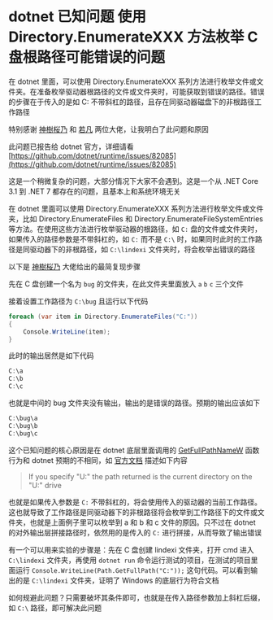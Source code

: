 # dotnet 已知问题 使用 Directory.EnumerateXXX 方法枚举 C 盘根路径可能错误的问题

在 dotnet 里面，可以使用 Directory.EnumerateXXX 系列方法进行枚举文件或文件夹。在准备枚举驱动器根路径的文件或文件夹时，可能获取到错误的路径。错误的步骤在于传入的是如 C: 不带斜杠的路径，且存在同驱动器磁盘下的非根路径工作路径

<!--more-->
<!-- CreateTime:2023/2/14 19:49:32 -->

<!-- 发布 -->
<!-- 博客 -->

特别感谢 [神樹桜乃](https://github.com/KodamaSakuno) 和 [若凡](https://github.com/zhuxb711) 两位大佬，让我明白了此问题和原因

此问题已报告给 dotnet 官方，详细请看 [https://github.com/dotnet/runtime/issues/82085](https://github.com/dotnet/runtime/issues/82085)

这是一个稍微复杂的问题，大部分情况下大家不会遇到。这是一个从 .NET Core 3.1 到 .NET 7 都存在的问题，且基本上和系统环境无关

在 dotnet 里面可以使用 Directory.EnumerateXXX 系列方法进行枚举文件或文件夹，比如 Directory.EnumerateFiles 和 Directory.EnumerateFileSystemEntries 等方法。在使用这些方法进行枚举驱动器的根路径，如 `C:` 盘的文件或文件夹时，如果传入的路径参数是不带斜杠的，如 `C:` 而不是 `C:\` 时，如果同时此时的工作路径是同驱动器下的非根路径，如 `C:\lindexi` 文件夹时，将会枚举出错误的路径

以下是 [神樹桜乃](https://github.com/KodamaSakuno) 大佬给出的最简复现步骤

先在 C 盘创建一个名为 `bug` 的文件夹，在此文件夹里面放入 `a` `b` `c` 三个文件

接着设置工作路径为 `C:\bug` 且运行以下代码

```csharp
foreach (var item in Directory.EnumerateFiles("C:"))
{
    Console.WriteLine(item);
}
```

此时的输出居然是如下代码

```csharp
C:\a
C:\b
C:\c
```

也就是中间的 bug 文件夹没有输出，输出的是错误的路径。预期的输出应该如下

```csharp
C:\bug\a
C:\bug\b
C:\bug\c
```

这个已知问题的核心原因是在 dotnet 底层里面调用的 [GetFullPathNameW](https://learn.microsoft.com/en-us/windows/win32/api/fileapi/nf-fileapi-getfullpathnamew ) 函数行为和 dotnet 预期的不相同，如 [官方文档](https://learn.microsoft.com/en-us/windows/win32/api/fileapi/nf-fileapi-getfullpathnamew ) 描述如下内容

> If you specify "U:" the path returned is the current directory on the "U:\" drive

也就是如果传入参数是 `C:` 不带斜杠的，将会使用传入的驱动器的当前工作路径。这也就导致了工作路径是同驱动器下的非根路径将会枚举到工作路径下的文件或文件夹，也就是上面例子里可以枚举到 a 和 b 和 c 文件的原因。只不过在 dotnet 的对外输出层拼接路径时，依然用的是传入的 `C:` 进行拼接，从而导致了输出错误

有一个可以用来实验的步骤是：先在 C 盘创建 lindexi 文件夹，打开 cmd 进入 `C:\lindexi` 文件夹，再使用 `dotnet run` 命令运行测试的项目，在测试的项目里面运行 `Console.WriteLine(Path.GetFullPath("C:"));` 这句代码。可以看到输出的是 `C:\lindexi` 文件夹，证明了 Windows 的底层行为符合文档

如何规避此问题？只需要破坏其条件即可，也就是在传入路径参数加上斜杠后缀，如 `C:\` 路径，即可解决此问题
